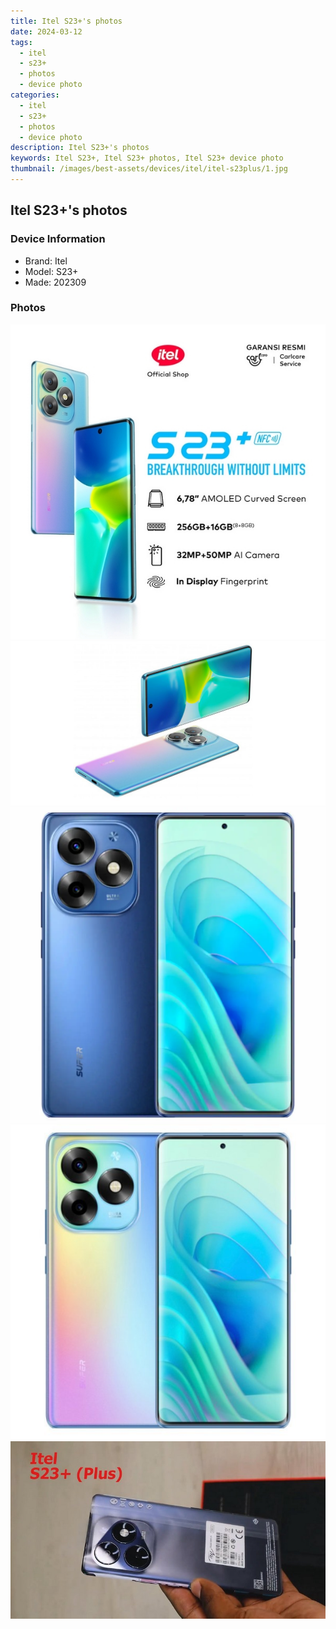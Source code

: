```yaml
---
title: Itel S23+'s photos
date: 2024-03-12
tags: 
  - itel
  - s23+
  - photos
  - device photo
categories: 
  - itel
  - s23+
  - photos
  - device photo
description: Itel S23+'s photos
keywords: Itel S23+, Itel S23+ photos, Itel S23+ device photo
thumbnail: /images/best-assets/devices/itel/itel-s23plus/1.jpg
---
```


## Itel S23+'s photos

### Device Information

- Brand: Itel
- Model: S23+
- Made: 202309

### Photos

![/images/best-assets/devices/itel/itel-s23plus/1.jpg](/images/best-assets/devices/itel/itel-s23plus/1.jpg)
![/images/best-assets/devices/itel/itel-s23plus/2.jpg](/images/best-assets/devices/itel/itel-s23plus/2.jpg)
![/images/best-assets/devices/itel/itel-s23plus/3.jpg](/images/best-assets/devices/itel/itel-s23plus/3.jpg)
![/images/best-assets/devices/itel/itel-s23plus/4.jpg](/images/best-assets/devices/itel/itel-s23plus/4.jpg)
![/images/best-assets/devices/itel/itel-s23plus/5.jpg](/images/best-assets/devices/itel/itel-s23plus/5.jpg)
